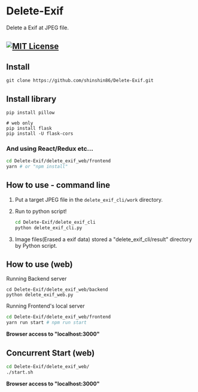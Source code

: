 # Delete-Exif
Delete a Exif at JPEG file.


[![MIT License](http://img.shields.io/badge/license-MIT-blue.svg?style=flat)](./LICENSE)
------
## Install

    git clone https://github.com/shinshin86/Delete-Exif.git

## Install library

	pip install pillow
	
	# web only
	pip install flask
	pip install -U flask-cors

### And using React/Redux etc...

```bash
cd Delete-Exif/delete_exif_web/frontend
yarn # or "npm install"
```



## How to use - command line

1. Put a target JPEG file in the ``delete_exif_cli/work`` directory.

2. Run to python script!

   ```bash
   cd Delete-Exif/delete_exif_cli
   python delete_exif_cli.py
   ```

3. Image files(Erased a exif data) stored a "delete_exif_cli/result" directory by Python script.


## How to use (web)

Running Backend server

	cd Delete-Exif/delete_exif_web/backend
	python delete_exif_web.py

Running Frontend's local server

```bash
cd Delete-Exif/delete_exif_web/frontend
yarn run start # npm run start
```

**Browser access to "localhost:3000"**



## Concurrent Start (web)

```bash
cd Delete-Exif/delete_exif_web/
./start.sh
```

**Browser access to "localhost:3000"**